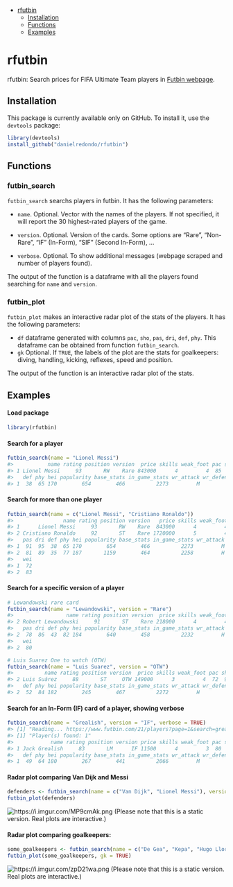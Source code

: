   - [rfutbin](#rfutbin)
      - [Installation](#installation)
      - [Functions](#functions)
      - [Examples](#examples)

# rfutbin

rfutbin: Search prices for FIFA Ultimate Team players in [Futbin
webpage](https://www.futbin.com).

## Installation

This package is currently available only on GitHub. To install it, use
the `devtools` package:

``` r
library(devtools)
install_github("danielredondo/rfutbin")
```

## Functions

### futbin\_search

`futbin_search` searchs players in futbin. It has the following
parameters:

  - `name`. Optional. Vector with the names of the players. If not
    specified, it will report the 30 highest-rated players of the game.

  - `version`. Optional. Version of the cards. Some options are “Rare”,
    “Non-Rare”, “IF” (In-Form), “SIF” (Second In-Form), …

  - `verbose`. Optional. To show additional messages (webpage scraped
    and number of players found).

The output of the function is a dataframe with all the players found
searching for `name` and `version`.

### futbin\_plot

`futbin_plot` makes an interactive radar plot of the stats of the
players. It has the following parameters:

  - `df` dataframe generated with columns `pac`, `sho`, `pas`, `dri`,
    `def`, `phy`. This dataframe can be obtained from function
    `futbin_search`.
  - `gk` Optional. If `TRUE`, the labels of the plot are the stats for
    goalkeepers: diving, handling, kicking, reflexes, speed and
    position.

The output of the function is an interactive radar plot of the stats.

## Examples

#### Load package

``` r
library(rfutbin)
```

#### Search for a player

``` r
futbin_search(name = "Lionel Messi")
#>           name rating position version  price skills weak_foot pac sho pas dri
#> 1 Lionel Messi     93       RW    Rare 843000      4         4  85  92  91  95
#>   def phy hei popularity base_stats in_game_stats wr_attack wr_defense wei
#> 1  38  65 170        654        466          2273         M          L  72
```

#### Search for more than one player

``` r
futbin_search(name = c("Lionel Messi", "Cristiano Ronaldo"))
#>                name rating position version   price skills weak_foot pac sho
#> 1      Lionel Messi     93       RW    Rare  843000      4         4  85  92
#> 2 Cristiano Ronaldo     92       ST    Rare 1720000      5         4  89  93
#>   pas dri def phy hei popularity base_stats in_game_stats wr_attack wr_defense
#> 1  91  95  38  65 170        654        466          2273         M          L
#> 2  81  89  35  77 187       1159        464          2258         H          L
#>   wei
#> 1  72
#> 2  83
```

#### Search for a specific version of a player

``` r
# Lewandowski rare card
futbin_search(name = "Lewandowski", version = "Rare")
#>                 name rating position version  price skills weak_foot pac sho
#> 2 Robert Lewandowski     91       ST    Rare 218000      4         4  78  91
#>   pas dri def phy hei popularity base_stats in_game_stats wr_attack wr_defense
#> 2  78  86  43  82 184        640        458          2232         H          M
#>   wei
#> 2  80
```

``` r
# Luis Suarez One to watch (OTW)
futbin_search(name = "Luis Suarez", version = "OTW")
#>          name rating position version  price skills weak_foot pac sho pas dri
#> 2 Luis Suárez     88       ST     OTW 149000      3         4  72  91  84  84
#>   def phy hei popularity base_stats in_game_stats wr_attack wr_defense wei
#> 2  52  84 182        245        467          2272         H          M  86
```

#### Search for an In-Form (IF) card of a player, showing verbose

``` r
futbin_search(name = "Grealish", version = "IF", verbose = TRUE)
#> [1] "Reading... https://www.futbin.com/21/players?page=1&search=grealish"
#> [1] "Player(s) found: 1"
#>            name rating position version price skills weak_foot pac sho pas dri
#> 1 Jack Grealish     83       LM      IF 11500      4         3  80  77  84  87
#>   def phy hei popularity base_stats in_game_stats wr_attack wr_defense wei
#> 1  49  64 180        267        441          2066         M          M  68
```

#### Radar plot comparing Van Dijk and Messi

``` r
defenders <- futbin_search(name = c("Van Dijk", "Lionel Messi"), version = "Rare")
futbin_plot(defenders)
```

![<https://i.imgur.com/MP9cmAk.png>](https://i.imgur.com/MP9cmAk.png)
(Please note that this is a static version. Real plots are interactive.)

#### Radar plot comparing goalkeepers:

``` r
some_goalkeepers <- futbin_search(name = c("De Gea", "Kepa", "Hugo Lloris"), version = "Rare")
futbin_plot(some_goalkeepers, gk = TRUE)
```

![<https://i.imgur.com/zpD21wa.png>](https://i.imgur.com/zpD21wa.png)
(Please note that this is a static version. Real plots are interactive.)
